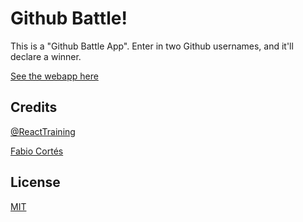 # Github Battle!

This is a "Github Battle App". Enter in two Github usernames, and it'll declare a winner.

[See the webapp here](https://ghbattle-bfd2c.firebaseapp.com/)

## Credits

[@ReactTraining](https://twitter.com/ReactTraining)

[Fabio Cortés](https://twitter.com/fabiojcortes)

## License

[MIT](https://opensource.org/licenses/MIT)
